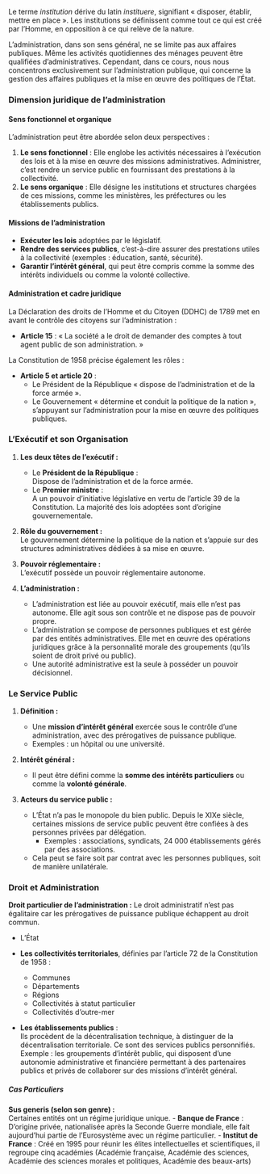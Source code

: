 Le terme _institution_ dérive du latin _instituere_, signifiant « disposer, établir, mettre en place ». Les institutions se définissent comme tout ce qui est créé par l’Homme, en opposition à ce qui relève de la nature.

L’administration, dans son sens général, ne se limite pas aux affaires publiques. Même les activités quotidiennes des ménages peuvent être qualifiées d’administratives. Cependant, dans ce cours, nous nous concentrons exclusivement sur l’administration publique, qui concerne la gestion des affaires publiques et la mise en œuvre des politiques de l’État.

### **Dimension juridique de l’administration**

#### Sens fonctionnel et organique

L’administration peut être abordée selon deux perspectives :

1. **Le sens fonctionnel** : Elle englobe les activités nécessaires à l’exécution des lois et à la mise en œuvre des missions administratives. Administrer, c’est rendre un service public en fournissant des prestations à la collectivité.
2. **Le sens organique** : Elle désigne les institutions et structures chargées de ces missions, comme les ministères, les préfectures ou les établissements publics.

#### Missions de l’administration

- **Exécuter les lois** adoptées par le législatif.
- **Rendre des services publics**, c’est-à-dire assurer des prestations utiles à la collectivité (exemples : éducation, santé, sécurité).
- **Garantir l’intérêt général**, qui peut être compris comme la somme des intérêts individuels ou comme la volonté collective.

#### Administration et cadre juridique

La Déclaration des droits de l’Homme et du Citoyen (DDHC) de 1789 met en avant le contrôle des citoyens sur l’administration :

- **Article 15** : « La société a le droit de demander des comptes à tout agent public de son administration. »

La Constitution de 1958 précise également les rôles :

- **Article 5 et article 20** :
    - Le Président de la République « dispose de l’administration et de la force armée ».
    - Le Gouvernement « détermine et conduit la politique de la nation », s’appuyant sur l’administration pour la mise en œuvre des politiques publiques.

### L’Exécutif et son Organisation

1. **Les deux têtes de l’exécutif :**
    
    - Le **Président de la République** :  
        Dispose de l’administration et de la force armée.
    - Le **Premier ministre** :  
        A un pouvoir d’initiative législative en vertu de l’article 39 de la Constitution. La majorité des lois adoptées sont d’origine gouvernementale.
2. **Rôle du gouvernement :**  
    Le gouvernement détermine la politique de la nation et s’appuie sur des structures administratives dédiées à sa mise en œuvre.
    
3. **Pouvoir réglementaire :**  
    L’exécutif possède un pouvoir réglementaire autonome.
    
4. **L’administration :**
    
    - L’administration est liée au pouvoir exécutif, mais elle n’est pas autonome. Elle agit sous son contrôle et ne dispose pas de pouvoir propre.
    - L’administration se compose de personnes publiques et est gérée par des entités administratives. Elle met en œuvre des opérations juridiques grâce à la personnalité morale des groupements (qu’ils soient de droit privé ou public).
    - Une autorité administrative est la seule à posséder un pouvoir décisionnel.

### Le Service Public

1. **Définition :**
    
    - Une **mission d’intérêt général** exercée sous le contrôle d’une administration, avec des prérogatives de puissance publique.
    - Exemples : un hôpital ou une université.
2. **Intérêt général :**
    
    - Il peut être défini comme la **somme des intérêts particuliers** ou comme la **volonté générale**.
3. **Acteurs du service public :**
    
    - L’État n’a pas le monopole du bien public. Depuis le XIXe siècle, certaines missions de service public peuvent être confiées à des personnes privées par délégation.
        - Exemples : associations, syndicats, 24 000 établissements gérés par des associations.
    - Cela peut se faire soit par contrat avec les personnes publiques, soit de manière unilatérale.

### Droit et Administration

**Droit particulier de l’administration :**
Le droit administratif n’est pas égalitaire car les prérogatives de puissance publique échappent au droit commun.

- L’État

- **Les collectivités territoriales**, définies par l’article 72 de la Constitution de 1958 :
	- Communes
	- Départements
	- Régions
	- Collectivités à statut particulier
	- Collectivités d’outre-mer

- **Les établissements publics** :  
	Ils procèdent de la décentralisation technique, à distinguer de la décentralisation territoriale. Ce sont des services publics personnifiés.  
	Exemple : les groupements d’intérêt public, qui disposent d’une autonomie administrative et financière permettant à des partenaires publics et privés de collaborer sur des missions d’intérêt général.
	
##### Cas Particuliers
 **Sus generis (selon son genre) :**  
    Certaines entités ont un régime juridique unique.
    - **Banque de France** : D’origine privée, nationalisée après la Seconde Guerre mondiale, elle fait aujourd’hui partie de l’Eurosystème avec un régime particulier.
    - **Institut de France** : Créé en 1995 pour réunir les élites intellectuelles et scientifiques, il regroupe cinq académies (Académie française, Académie des sciences, Académie des sciences morales et politiques, Académie des beaux-arts)